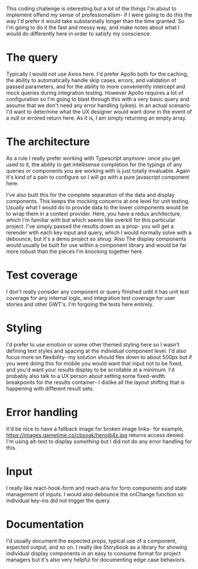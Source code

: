 This coding challenge is interesting but a lot of the things I'm about to implement offend my sense of professionalism- if I were going to do this the way I'd prefer it would take substantially longer than the time granted. So I'm going to do it the fast and messy way, and make notes about what I would do differently here in order to satisfy my conscience.

# The query
Typically I would not use Axios here. I'd prefer Apollo both for the caching, the ability to automatically handle skip cases, errors, and validation of passed parameters, and for the ability to more conveniently intercept and mock queries during integration testing. However Apollo requires a lot of configuration so I'm going to blast through this with a very basic query and assume that we don't need any error handling (yikes). In an actual scenario I'd want to determine what the UX designer would want done in the event of a null or errored return here. As it is, I am simply returning an empty array.

# The architecture
As a rule I really prefer working with Typescript anymore- once you get used to it, the ability to get intellisense completion for the typings of any queries or components you are working with is just totally invaluable. Again it's kind of a pain to configure so I will go with a pure javascript component here.

I've also built this for the complete separation of the data and display components. This keeps the mocking concerns at one level for unit testing. Usually what I would do to provide data to the lower components would be to wrap them in a context provider. Here, you have a redux architecture, which I'm familiar with but which seems like overkill for this particular project. I've simply passed the results down as a prop- you will get a rerender with each key input and query, which I would normally solve with a debounce, but it's a demo project so *shrug*. Also The display components would usually be built for use within a component library and would be far more robust than the pieces I'm knocking together here.

# Test coverage
I don't really consider any component or query finished until it has unit test coverage for any internal logic, and integration test coverage for user stories and other GWT's. I'm forgoing the tests here entirely.

# Styling
I'd prefer to use emotion or some other themed styling here so I wasn't defining text styles and spacing at the individual component level. I'd also focus more on flexibility- my solution should flex down to about 500px but if you were doing this for mobile you would want that input not to be fixed, and you'd want your results display to be scrollable at a minimum. I'd probably also talk to a UX person about setting some fixed-width breakpoints for the results container- I dislike all the layout shifting that is happening with different result sets.

# Error handling
it'd be nice to have a fallback image for broken image links- for example, https://images.gametime.co/cbsoak/hero@4x.jpg returns access denied. I'm using alt-text to display *something* but I did not do any error handling for this.
 
# Input
I really like react-hook-form and react-aria for form components and state management of inputs. I would also debounce the onChange function so individual key-ins did not trigger the query.

# Documentation
I'd usually document the expected props, typical use of a component, expected output, and so on. I really like Storybook as a library for showing individual display components in an easy to consume format for project managers but it's also very helpful for documenting edge case behaviors.